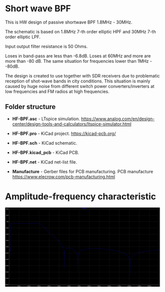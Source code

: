 # Short wave BPF

This is HW design of passive shortwave BPF 1.8MHz - 30MHz.

The schematic is based on 1.8MHz 7-th order elliptic HPF and 30MHz 7-th order elliptic LPF.

Input output filter resistance is 50 Ohms.

Loses in band-pass are less than -6.8dB. Loses at 60MHz and more are more than -80 dB. The same situation for frequencies lower than  1MHz - -80dB.

The design is created to use together with SDR receivers due to problematic reception of shot-wave bands in city conditions. This situation is mainly caused by huge noise from different switch power converters/inverters at low frequencies and FM radios at high frequencies.

## Folder structure

- **HF-BPF.asc** - LTspice simulation.  https://www.analog.com/en/design-center/design-tools-and-calculators/ltspice-simulator.html

- **HF-BPF.pro** - KiCad project. https://kicad-pcb.org/

- **HF-BPF.sch** - KiCad schematic.

- **HF-BPF.kicad_pcb** - KiCad PCB.

- **HF-BPF.net** - KiCad net-list file.

- **Manufacture** - Gerber files for PCB manufacturing. PCB manufacture https://www.elecrow.com/pcb-manufacturing.html


# Amplitude-frequency characteristic
![Amplitude-frequency characteristic](HF-BPF.jpeg  "Amplitude-frequency characteristic")
